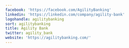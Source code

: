 ```yaml
---
facebook: 'https://facebook.com/AgilityBanking'
linkedin: 'https://linkedin.com/company/agility-bank'
logohandle: agilitybanking
sort: agilitybanking
title: Agility Bank
twitter: agility_bank
website: 'https://agilitybanking.com/'
---
```

